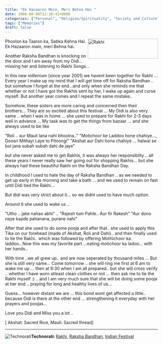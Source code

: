 ```yaml
---
title: "Ek Hazaaron Mein, Meri Behna Hai "
date: 2006-08-08T12:30:41+0000
categories: ["Personal", "Religion/Spirituality", "Society and Culture"]
tags: ["Memories"]
draft: false
---
```


<a href="http://rakeshkumar.wordpress.com/wp-content/uploads/2006/08/rakhi.jpg" class="imagelink" title="Rakhi"><img src="http://rakeshkumar.wordpress.com/wp-content/uploads/2006/08/rakhi.jpg" alt="Rakhi" align="right" height="66" width="231" /></a>

Phoolon ka Taaron ka, Sabka Kehna Hai.
Ek Hazaaron main, meri Behna hai.

Another Raksha Bandhan is knocking on the door and I am away from my Didi... missing her and listening to Rakhi Songs...

In this new millenium (since year 2001) we  havent been together for Rakhi ... Every year I make up my mind that I will get time off for Raksha Bandhan .. but somehow I forget at the end...and only when she reminds me that whether or not I have got the Rakhis sent by her, I wake up again and curse myself. But another year comes and I repeat the same mistake..

Somehow, these sisters are more caring and concerned then their brothers... They are so excited about this festival ... My Didi is also very same .. when I was in home ... she used to prepare for Rakhi for 2-3 days well in advance ... My task was to get the things from bazaar ... and she always used to be like

"Roli .. aur Mauli lana nahi bhoolna.."
"Motichoor ke Laddoo hone chahiye..., Doosri Mithayi Laye to Pitoongi"
"Akshat aur Dahi hona chahiye ... halwai se bol jana subah subah dahi de jaye"

but she never asked me to get Rakhis, it was always her responsiblity .. all these years I never really saw her going out for shopping Rakhis... but she always had these beautiful Rakhi on the Raksha Bandhan Day.

In childhood I used to hate the day of Raksha Bandhan .. as we needed to get up early in the morning and  take a bath ... and we used to remain on fast until Didi tied the Rakhi...

But didi was very strict about it... so we didnt used to have much option.

Around 6 she used to wake us ..

"Utho .. jake nahao abhi" .. "Rajesh tum Pahle.. Aur fir Rakesh"
"Aur dono naye kapde pahanana, purane nahi"

After that she used to do some pooja and after that.. she used to apply this Tika on our forehead (made of Akshat, Roli and Dahi).. and then finally used to tie the Rakhi.. which was followed by offering Mothichoor ka laddoo...Now this was my favorite part ...eating motichoor ka ladoo... with her hands..

With time ..we all grew up.. and are now seperated by thousand miles ... But she is still very same... Come tomorrow .. she will ring me first at 6 am to wake me up ... then at 6:30 when I am all prepared.. but she will cross verify .. whether I have worn atleast clean clothes or not ... then ask me to tie the Rakhi myself :) .. and I am very much sure that she will be doing some pooja at her end .. praying for long and healthy lives of us...

Guess... however distant we are ... this bond wont get affected a little.. because Didi is there at the other end ... strengthening it everyday with her prayers and poojas...

Love you Didi and Miss you a lot ..

[ Akshat: Sacred Rice, Mauli: Sacred thread]

<hr /><img src="http://rakeshkumar.wordpress.com/wp-content/uploads/2006/08/technorati.gif" alt="Technorati" /><strong>Technorati: </strong><a href="http://www.technorati.com/tag/Rakhi" rel="tag">Rakhi</a>, <a href="http://www.technorati.com/tag/Raksha+Bandhan" rel="tag">Raksha Bandhan</a>, <a href="http://www.technorati.com/tag/Indian+Festival" rel="tag">Indian Festival</a>